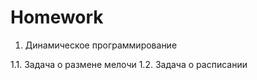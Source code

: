 # Homework

1. Динамическое программирование

  1.1. Задача о размене мелочи
  1.2. Задача о расписании
